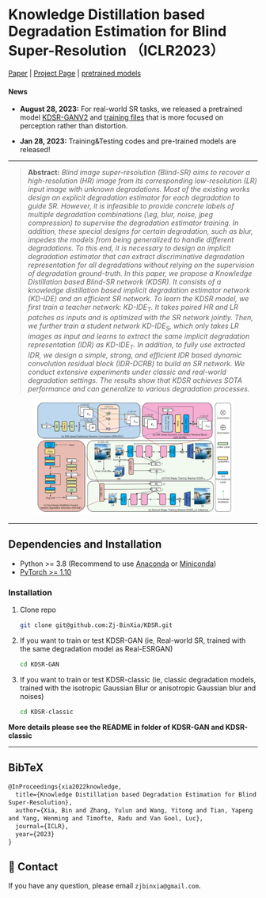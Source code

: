 # Knowledge Distillation based Degradation Estimation for Blind Super-Resolution （ICLR2023）


[Paper](https://arxiv.org/pdf/2211.16928.pdf) | [Project Page](https://github.com/Zj-BinXia/KDSR) | [pretrained models](https://drive.google.com/drive/folders/1_LyZDLu5dNIBaCSu7oB9w9d1SPf1pm8c?usp=sharing)

#### News

- **August 28, 2023:** For real-world SR tasks, we released a pretrained model [KDSR-GANV2](https://drive.google.com/file/d/1plvMt7VrOY9YLbWrpchOzi6t1wcqkzBl/view?usp=sharing) and [training files](KDSR-GAN/options/train_kdsrgan_x4STV2.yml) that is more focused on perception rather than distortion.
  


- **Jan 28, 2023:** Training&Testing codes and pre-trained models are released!

<hr />


> **Abstract:** *Blind image super-resolution (Blind-SR) aims to recover a high-resolution (HR) image from its corresponding low-resolution (LR) input image with unknown degradations. Most of the existing works design an explicit degradation estimator for each degradation to guide SR. However, it is infeasible to provide concrete labels of multiple degradation combinations (\eg, blur, noise, jpeg compression) to supervise the degradation estimator training. In addition, these special designs for certain degradation, such as blur, impedes the models from being generalized to handle different degradations. To this end, it is necessary to design an implicit degradation estimator that can extract discriminative degradation representation for all degradations without relying on the supervision of degradation ground-truth. In this paper, we propose a Knowledge Distillation based Blind-SR network (KDSR). It consists of a knowledge distillation based implicit degradation estimator network (KD-IDE) and an efficient SR network. To learn the KDSR model, we first train a teacher network: KD-IDE$_{T}$. It takes paired HR and LR patches as inputs and is optimized with the SR network jointly. Then, we further train a student network KD-IDE$_{S}$, which only takes LR images as input and learns to extract the same implicit degradation representation (IDR) as KD-IDE$_{T}$. In addition, to fully use extracted IDR, we design a simple, strong, and efficient IDR based dynamic convolution residual block (IDR-DCRB) to build an SR network. We conduct extensive experiments under classic and real-world degradation settings. The results show that KDSR achieves SOTA performance and can generalize to various degradation processes.* 


<p align="center">
  <img src="images/method.jpg" width="80%">
</p>



---

##  Dependencies and Installation

- Python >= 3.8 (Recommend to use [Anaconda](https://www.anaconda.com/download/#linux) or [Miniconda](https://docs.conda.io/en/latest/miniconda.html))
- [PyTorch >= 1.10](https://pytorch.org/)


### Installation

1. Clone repo

    ```bash
    git clone git@github.com:Zj-BinXia/KDSR.git
    ```

2. If you want to train or test KDSR-GAN (ie, Real-world SR, trained with the same degradation model as Real-ESRGAN)

    ```bash
    cd KDSR-GAN
    ```
    
3. If you want to train or test KDSR-classic (ie, classic degradation models, trained with the isotropic Gaussian Blur or anisotropic Gaussian blur and noises)

    ```bash
    cd KDSR-classic
    ```

**More details please see the README in folder of KDSR-GAN and KDSR-classic** 

---
## BibTeX

    @InProceedings{xia2022knowledge,
      title={Knowledge Distillation based Degradation Estimation for Blind Super-Resolution},
      author={Xia, Bin and Zhang, Yulun and Wang, Yitong and Tian, Yapeng and Yang, Wenming and Timofte, Radu and Van Gool, Luc},
      journal={ICLR},
      year={2023}
    }

## 📧 Contact

If you have any question, please email `zjbinxia@gmail.com`.

